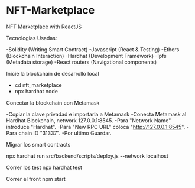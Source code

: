 # NFT-Marketplace
NFT Marketplace with ReactJS

Tecnologias Usadas:

-Solidity (Writing Smart Contract)
-Javascript (React & Testing)
-Ethers (Blockchain Interaction)
-Hardhat (Development Framework)
-Ipfs (Metadata storage)
-React routers (Navigational components)

Inicie la blockchain de desarrollo local

 - cd nft_marketplace
 - npx hardhat node
 
Conectar la blockchain con Metamask

-Copiar la clave privadad e importarla a Metamask
-Conecta Metamask al Hardhat Blockchain, network 127.0.0.1:8545.
-Para "Network Name" introduce "Hardhat".
-Para "New RPC URL" coloca "http://127.0.0.1:8545".
-Para chain ID "31337". 
-Por ultimo Guardar.

Migrar los smart contracts

npx hardhat run src/backend/scripts/deploy.js --network localhost

Correr los test
npx hardhat test

Correr el front
npm start

